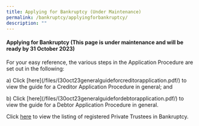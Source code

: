 ```yaml
---
title: Applying for Bankruptcy (Under Maintenance)
permalink: /bankruptcy/applyingforbankruptcy/
description: ""
---
```

#### **Applying for Bankruptcy (This page is under maintenance and will be ready by 31 October 2023)**


For your easy reference, the various steps in the Application Procedure are set out in the following:

a)    Click [here](/files/(30oct23generalguideforcreditorapplication.pdf/) to view the guide for a Creditor Application Procedure in general; and

b)    Click [here](/files/(30oct23generalguidefordebtorapplication.pdf/) to view the guide for a Debtor Application Procedure in general.

Click [here](/files/(30oct23)listofprivatetrusteesinbankruptcy(1nov2023).pdf/) to view the listing of registered Private Trustees in Bankruptcy.